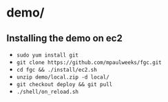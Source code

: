 # demo/

## Installing the demo on ec2
- `sudo yum install git`
- `git clone https://github.com/mpaulweeks/fgc.git`
- `cd fgc && ./install/ec2.sh`
- `unzip demo/local.zip -d local/`
- `git checkout deploy && git pull`
- `./shell/on_reload.sh`
